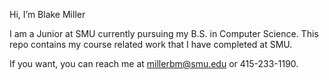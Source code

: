 Hi, I’m Blake Miller

I am a Junior at SMU currently pursuing my B.S. in Computer Science.
This repo contains my course related work that I have completed at SMU.

If you want, you can reach me at millerbm@smu.edu or 415-233-1190.

